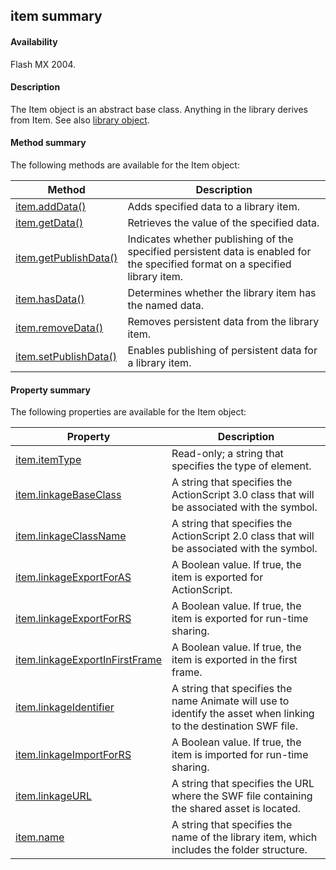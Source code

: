 ## item summary

#### Availability

Flash MX 2004.

#### Description

The Item object is an abstract base class. Anything in the library derives from Item. See also [library object](../library_object/library_summary.md).

#### Method summary

The following methods are available for the Item object:

| **Method**                             | **Description**                                                                                                                |
|----------------------------------------|--------------------------------------------------------------------------------------------------------------------------------|
| [item.addData()](../Item_object/item.md)      | Adds specified data to a library item.                                                                                         |
| [item.getData()](../Item_object/item1.md)        | Retrieves the value of the specified data.                                                                                     |
| [item.getPublishData()](../Item_object/item2.md) | Indicates whether publishing of the specified persistent data is enabled for the specified format on a specified library item. |
| [item.hasData()](../Item_object/item3.md)        | Determines whether the library item has the named data.                                                                        |
| [item.removeData()](../Item_object/item14.md)     | Removes persistent data from the library item.                                                                                 |
| [item.setPublishData()](../Item_object/item15.md) | Enables publishing of persistent data for a library item.                                                                      |

#### Property summary

The following properties are available for the Item object:

| **Property**                                    | **Description**                                                                                                 |
|-------------------------------------------------|-----------------------------------------------------------------------------------------------------------------|
| [item.itemType](../Item_object/item4.md)                  | Read-only; a string that specifies the type of element.                                                         |
| [item.linkageBaseClass](../Item_object/item5.md)          | A string that specifies the ActionScript 3.0 class that will be associated with the symbol.                     |
| [item.linkageClassName](../Item_object/item6.md)          | A string that specifies the ActionScript 2.0 class that will be associated with the symbol.                     |
| [item.linkageExportForAS](../Item_object/item7.md)        | A Boolean value. If true, the item is exported for ActionScript.                                                |
| [item.linkageExportForRS](../Item_object/item8.md)        | A Boolean value. If true, the item is exported for run-time sharing.                                            |
| [item.linkageExportInFirstFrame](../Item_object/item9.md) | A Boolean value. If true, the item is exported in the first frame.                                              |
| [item.linkageIdentifier](../Item_object/item10.md)         | A string that specifies the name Animate will use to identify the asset when linking to the destination SWF file. |
| [item.linkageImportForRS](../Item_object/item11.md)        | A Boolean value. If true, the item is imported for run-time sharing.                                            |
| [item.linkageURL](../Item_object/item12.md)                | A string that specifies the URL where the SWF file containing the shared asset is located.                      |
| [item.name](../Item_object/item13.md)                      | A string that specifies the name of the library item, which includes the folder structure.                      |

<span id="item.addData()" class="anchor"></span>


